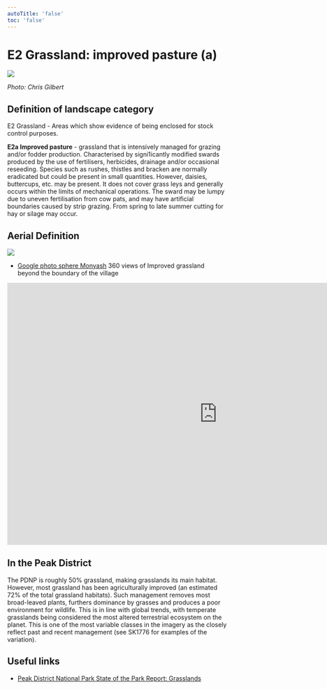 ```yaml
---
autoTitle: 'false'
toc: 'false'
---
```


# E2 Grassland: improved pasture (a)

![](https://report-publishing/media/interpretation-key/e2a.png)

_Photo: Chris Gilbert_

## Definition of landscape category

E2 Grassland - Areas which show evidence of being enclosed for stock control purposes.

**E2a Improved pasture** - grassland that is intensively managed for grazing and/or fodder production. Characterised by signi1icantly modified swards produced by the use of fertilisers, herbicides, drainage and/or occasional reseeding. Species such as rushes, thistles and bracken are normally eradicated but could be present in small quantities. However, daisies, buttercups, etc. may be present. It does not cover grass leys and generally occurs within the limits of mechanical operations. The sward may be lumpy due to uneven fertilisation from cow pats, and may have artificial boundaries caused by strip grazing. From spring to late summer cutting for hay or silage may occur.

## Aerial Definition

![](https://report-publishing/media/interpretation-key/fig13.png)

*   [Google photo sphere Monyash](https://goo.gl/maps/Dy239Bc2VAn9D5CH9) 360 views of Improved grassland beyond the boundary of the village

<iframe style="border: 0;" src="https://www.google.com/maps/embed?pb=!4v1683133980149!6m8!1m7!1sCAoSLEFGMVFpcE1XSmhhM280dWYxa2xGOFAxUnZyTEVaemY3TVpsUFRidlNZejh3!2m2!1d53.1947453!2d-1.7767824!3f113.01!4f-14.650000000000006!5f0.47053145945250824" width="960" height="600" allowfullscreen="allowfullscreen" loading="lazy"></iframe>

## In the Peak District

The PDNP is roughly 50% grassland, making grasslands its main habitat. However, most grassland has been agriculturally improved (an estimated 72% of the total grassland habitats). Such management removes most broad-leaved plants, furthers dominance by grasses and produces a poor environment for wildlife. This is in line with global trends, with temperate grasslands being considered the most altered terrestrial ecosystem on the planet. This is one of the most variable classes in the imagery as the closely reflect past and recent management (see SK1776 for examples of the variation).

## Useful links

*   [Peak District National Park State of the Park Report: Grasslands](https://reports.peakdistrict.gov.uk/sotpr/docs/wildlife-habitat/habitats.html#grassland)